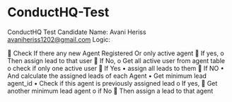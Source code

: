 # ConductHQ-Test
ConductHQ Test
Candidate Name: Avani Heriss 
avaniheriss1202@gmail.com
Logic:

	Check If there any new Agent Registered Or only active agent
	If yes, 
o	Then assign lead to that user
	If No, 
o	Get all active user from agent table 
o	check if only one active user
	If Yes
•	assign all leads to them
	If NO
•	And calculate the assigned leads of each Agent
•	Get minimum lead agent_id
•	Check if this agent is previously  assigned lead
o	If yes,
	Get another minimum lead agent
o	if No
	Then assign a lead to that agent
    
